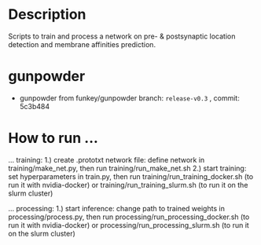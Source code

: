 # Description
Scripts to train and process a network on pre- & postsynaptic location detection and membrane affinities prediction.

# gunpowder
* gunpowder from funkey/gunpowder branch: `release-v0.3` , commit: 5c3b484

# How to run ...
... training: 
1.) create .prototxt network file: define network in training/make_net.py, then run training/run_make_net.sh
2.) start training: set hyperparameters in train.py, then run training/run_training_docker.sh (to run it with nvidia-docker) or training/run_training_slurm.sh (to run it on the slurm cluster)

... processing:
1.) start inference: change path to trained weights in processing/process.py, then run processing/run_processing_docker.sh (to run it with nvidia-docker) or processing/run_processing_slurm.sh (to run it on the slurm cluster)


